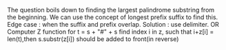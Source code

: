 The question boils down to finding the largest palindrome substring from the beginning.
We can use the concept of longest prefix suffix to find this.
Edge case : when the suffix and prefix overlap.
Solution : use delimiter.
OR
Computer Z function for t = s + "#" + s
find index i in z, such that i+z[i] = len(t),then s.substr(z[i]) should be added to front(in reverse)